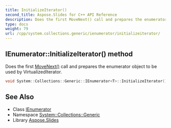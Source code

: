 ```yaml
---
title: InitializeIterator()
second_title: Aspose.Slides for C++ API Reference
description: Does the first MoveNext() call and prepares the enumerator object to be used by VirtualizedIterator.
type: docs
weight: 79
url: /cpp/system.collections.generic/ienumerator/initializeiterator/
---
```

## IEnumerator::InitializeIterator() method


Does the first [MoveNext()](../movenext/) call and prepares the enumerator object to be used by VirtualizedIterator.

```cpp
void System::Collections::Generic::IEnumerator<T>::InitializeIterator() override
```

## See Also

* Class [IEnumerator](./)
* Namespace [System::Collections::Generic](../)
* Library [Aspose.Slides](../../)